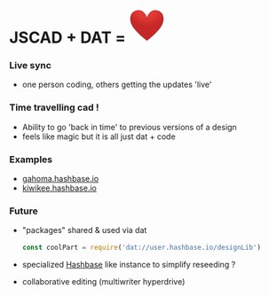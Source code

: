 # JSCAD + DAT = ![](./img/heart.png "heart")

### Live sync <!-- .slide: data-background-video="./img/live-update3.mp4" -->

- one person coding, others getting the updates 'live'

### Time travelling cad ! <!-- .slide: data-background-video="./img/time-travel.mp4" -->

- Ability to go 'back in time' to previous versions of a design
- feels like magic but it is all just dat + code

### Examples

- [gahoma.hashbase.io](https://jscad.xyz/?uri=dat://gahoma.hashbase.io)
- [kiwikee.hashbase.io](https://jscad.xyz/?uri=dat://kiwikee.hashbase.io/cad/kiwikee)

### Future

- "packages" shared & used via dat
  
  ```javascript
  const coolPart = require('dat://user.hashbase.io/designLib')
  ```

- specialized [Hashbase](https://hashbase.io/) like instance to simplify reseeding ?
- collaborative editing  (multiwriter hyperdrive)
